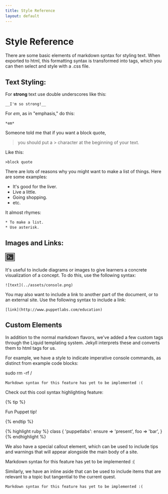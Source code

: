 ```yaml
---
title: Style Reference
layout: default
---
```


# Style Reference

There are some basic elements of markdown syntax for styling text. When exported to html, this formatting syntax is transformed into tags, which you can then select and style with a .css file.

## Text Styling:

For __strong__ text use double underscores like this:

    __I'm so strong!__
	
For *em*, as in "emphasis," do this:

	*em*

Someone told me that if you want a block quote, 
> you should put a > character at the beginning of your text.

Like this:

	>block quote 

There are lots of reasons why you might want to make a list of things. Here are some examples:

* It's good for the liver.
* Live a little.
* Going shopping.
* etc.

It almost rhymes:

	* To make a list.
	* Use asterisk.

## Images and Links:

![text](../assets/console.png)

It's useful to include diagrams or images to give learners a concrete visualization of a concept. To do this, use the following syntax:
	
	![text](../assets/console.png)
	
You may also want to include a link to another part of the document, or to an external site. Use the following syntax to include a link: 

	[link](http://www.puppetlabs.com/education)

## Custom Elements

In addition to the normal markdown flavors, we've added a few custom tags through the Liquid templating system. Jekyll interprets these and converts them to html tags for us.

For example, we have a style to indicate imperative console commands, as distinct from example code blocks:

<div class="console">
<p>
sudo rm -rf /
</p>
</div>

	Markdown syntax for this feature has yet to be implemented :(

Check out this cool syntax highlighting feature:

{% tip %}

Fun Puppet tip!

{% endtip %}

{% highlight ruby %}
class { 'puppetlabs':
    ensure => 'present',
    foo    => 'bar',
}
{% endhighlight %}

We also have a special callout element, which can be used to include tips and warnings that will appear alongside the main body of a site.

<div class="lvm-callout lvm-tip">
<p>
Markdown syntax for this feature has yet to be implemented :(
</p>
</div>

<div class="lvm-inline-aside">
<p>
Similarly, we have an inline aside that can be used to include items that are relevant to a topic but tangential to the current quest.
</p>
</div>

	Markdown syntax for this feature has yet to be implemented :(





